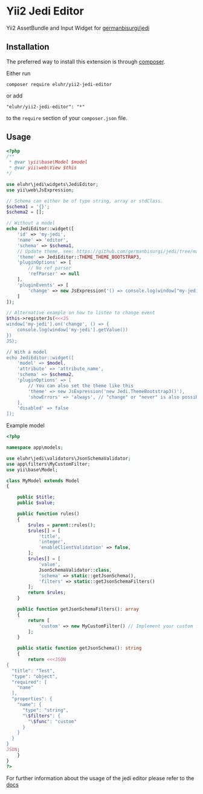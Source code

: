 Yii2 Jedi Editor
================
Yii2 AssetBundle and Input Widget for [germanbisurgi/jedi](https://github.com/germanbisurgi/jedi)

Installation
------------

The preferred way to install this extension is through [composer](https://getcomposer.org/download/).

Either run

```
composer require eluhr/yii2-jedi-editor
```

or add

```
"eluhr/yii2-jedi-editor": "*"
```

to the `require` section of your `composer.json` file.


Usage
-----

```php
<?php
/**
 * @var \yii\base\Model $model
 * @var yii\web\View $this
*/

use eluhr\jedi\widgets\JediEditor;
use yii\web\JsExpression;

// Schema can either be of type string, array or stdClass.
$schema1 = '{}';
$schema2 = [];

// Without a model
echo JediEditor::widget([
    'id' => 'my-jedi',
    'name' => 'editor',
    'schema' => $schema1,
    // Update theme, see: https://github.com/germanbisurgi/jedi/tree/main?tab=readme-ov-file#theme
    'theme' => JediEditor::THEME_THEME_BOOTSTRAP3,
    'pluginOptions' => [
        // No ref parser
        'refParser' => null
    ],
    'pluginEvents' => [
        'change' => new JsExpression('() => console.log(window["my-jedi"].getValue())'),
    ]
]);

// Alternative example on how to listen to change event
$this->registerJs(<<<JS
window['my-jedi'].on('change', () => {
    console.log(window['my-jedi'].getValue())
})
JS);

// With a model
echo JediEditor::widget([
    'model' => $model,
    'attribute' => 'attribute_name',
    'schema' => $schema2,
    'pluginOptions' => [
        // You can also set the theme like this
        'theme' => new JsExpression('new Jedi.ThemeBootstrap3()'),
        'showErrors' => 'always', // "change" or "never" is also possible
    ],
    'disabled' => false
]);
```

Example model
```php
<?php

namespace app\models;

use eluhr\jedi\validators\JsonSchemaValidator;
use app\filters\MyCustomFilter;
use yii\base\Model;

class MyModel extends Model
{

    public $title;
    public $value;

    public function rules()
    {
        $rules = parent::rules();
        $rules[] = [
            'title',
            'integer',
            'enableClientValidation' => false,
        ];
        $rules[] = [
            'value',
            JsonSchemaValidator::class,
            'schema' => static::getJsonSchema(),
            'filters' => static::getJsonSchemaFilters()
        ];
        return $rules;
    }

    public function getJsonSchemaFilters(): array
    {
        return [
            'custom' => new MyCustomFilter() // Implement your custom filter if needed. See: https://opis.io/json-schema/2.x/php-filter.html Filter must inherit from Opis\JsonSchema\Filter
        ];
    }

    public static function getJsonSchema(): string
    {
        return <<<JSON
{
  "title": "Test",
  "type": "object",
  "required": [
    "name"
  ],
  "properties": {
    "name": {
      "type": "string",
      "\$filters": {
        "\$func": "custom"
      }
    }
  }
}
JSON;
    }
}
?>
```

For further information about the usage of the jedi editor please refer to the [docs](https://github.com/germanbisurgi/jedi)
